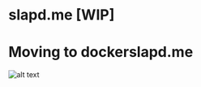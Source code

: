 # slapd.me [WIP]
# Moving to dockerslapd.me

![alt text](https://pics.freeicons.io/premium/hand-slap-slapping-pictogram-icon-124063-256.png)
